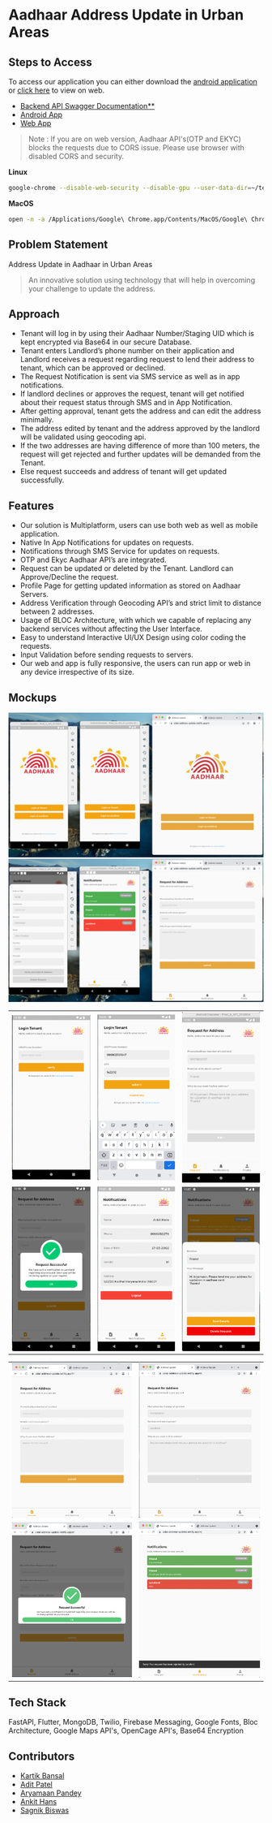 # Aadhaar Address Update in Urban Areas

## Steps to Access
To access our application you can either download the [android application]() or [click here](https://uidai-address-update.netlify.app/) to view on web.

- [Backend API Swagger Documentation**](https://uidai-aadhaar.herokuapp.com/docs)
- [Android App](https://github.com/ankithans/aadhaar-address-update/releases/download/v1.0.0/app-release.apk)
- [Web App](https://uidai-address-update.netlify.app/)

> Note : If you are on web version, Aadhaar API's(OTP and EKYC) blocks the requests due to CORS issue. Please use browser with disabled CORS and security.

**Linux**
```bash
google-chrome --disable-web-security --disable-gpu --user-data-dir=~/tem
```
**MacOS**
```bash
open -n -a /Applications/Google\ Chrome.app/Contents/MacOS/Google\ Chrome --args --user-data-dir="/tmp/chrome_dev_test" --disable-web-security
```

## Problem Statement
Address Update in Aadhaar in Urban Areas
> An innovative solution using technology that will help in overcoming your challenge to update the address.


## Approach
- Tenant will log in by using their Aadhaar Number/Staging UID which is kept encrypted via Base64 in our secure Database.
- Tenant enters Landlord’s phone number on their application and Landlord receives a request regarding request to lend their address to tenant, which can be approved or declined.
- The Request Notification is sent via SMS service as well as in app notifications.
- If landlord declines or approves the request, tenant will get notified about their request status through SMS and in App Notification.
- After getting approval, tenant gets the address and can edit the address minimally.
- The address edited by tenant and the address approved by the landlord will be validated using geocoding api.
- If the two addresses are having difference of more than 100 meters, the request will get rejected and further updates will be demanded from the Tenant.
- Else request succeeds and address of tenant will get updated successfully.

## Features
- Our solution is Multiplatform, users can use both web as well as mobile application.
- Native In App Notifications for updates on requests.
- Notifications through SMS Service for updates on requests.
- OTP and Ekyc Aadhaar API’s are integrated.
- Request can be updated or deleted by the Tenant.
Landlord can Approve/Decline the request.
- Profile Page for getting updated information as stored on Aadhaar Servers.
- Address Verification through Geocoding API’s and strict limit to distance between 2 addresses.
- Usage of BLOC Architecture, with which we capable of replacing any backend services without affecting the User Interface.
- Easy to understand Interactive UI/UX Design using color coding the requests.
- Input Validation before sending requests to servers.
- Our web and app is fully responsive, the users can run app or web in any device irrespective of its size.

## Mockups
<img src="./mockups/01.png">
<td><img src="./mockups/12.png"></td>

<table>
    <tr>
        <td><img src="./mockups/02.png"></td>
        <td><img src="./mockups/03.png"></td>
        <td><img src="./mockups/06.png"></td>
    </tr>
    <tr>
        <td><img src="./mockups/05.png"></td>
        <td><img src="./mockups/07.png"></td>
        <td><img src="./mockups/11.png"></td>
    </tr>
</table>
<table>
    <tr>
        <td><img src="./mockups/08.png"></td>
        <td><img src="./mockups/09.png"></td>
    </tr>
    <tr>
        <td><img src="./mockups/10.png"></td>
        <td><img src="./mockups/13.png"></td>
    </tr>
</table>

## Tech Stack
FastAPI, Flutter, MongoDB, Twilio, Firebase Messaging, Google Fonts, Bloc Architecture, Google Maps API's, OpenCage API's, Base64 Encryption

## Contributors
- [Kartik Bansal](https://github.com/kbansal77)
- [Adit Patel](https://github.com/aditpatel01)
- [Aryamaan Pandey](https://github.com/Aryamaan23)
- [Ankit Hans](https://github.com/ankithans)
- [Sagnik Biswas](https://github.com/sbiswas2209)
